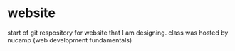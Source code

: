 # website
start of git respository for website that I am designing.
class was hosted by nucamp (web development fundamentals)
